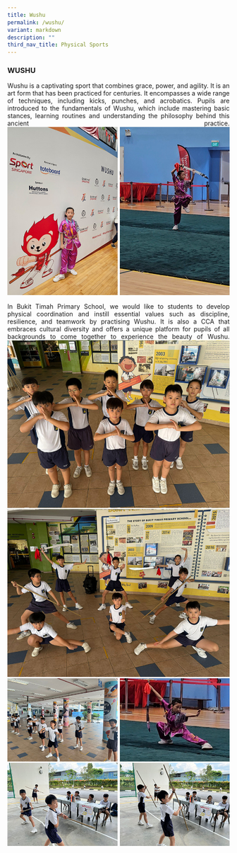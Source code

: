 ```yaml
---
title: Wushu
permalink: /wushu/
variant: markdown
description: ""
third_nav_title: Physical Sports
---
```

<h3>WUSHU</h3><p align="justify">
Wushu is a captivating sport that combines grace, power, and agility. It is an art form that has been practiced for centuries. It encompasses a wide range of techniques, including kicks, punches, and acrobatics. Pupils are introduced to the fundamentals of Wushu, which include mastering basic stances, learning routines and understanding the philosophy behind this ancient practice. 
<img src="/images/CCA/wushu24_2.jpg"></p>

<p align="justify">
In Bukit Timah Primary School, we would like to students to develop physical coordination and instill essential values such as discipline, resilience, and teamwork by practising Wushu. It is also a CCA that embraces cultural diversity and offers a unique platform for pupils of all backgrounds to come together to experience the beauty of Wushu. 
<img src="/images/CCA/wushu02.jpg">
<img src="/images/CCA/wushu01.jpg">
<img src="/images/CCA/wushu24.jpg"></p>